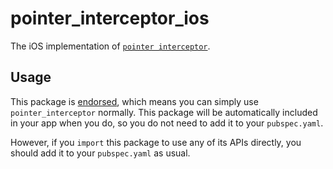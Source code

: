 # pointer\_interceptor\_ios

The iOS implementation of [`pointer interceptor`][1].

## Usage

This package is [endorsed][2], which means you can simply use `pointer_interceptor`
normally. This package will be automatically included in your app when you do,
so you do not need to add it to your `pubspec.yaml`.

However, if you `import` this package to use any of its APIs directly, you
should add it to your `pubspec.yaml` as usual.

[1]: https://pub.dev/packages/pointer_interceptor
[2]: https://flutter.dev/to/endorsed-federated-plugin